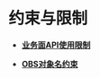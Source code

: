 # 约束与限制<a name="ges_03_0131"></a>

-   **[业务面API使用限制](业务面API使用限制.md)**  

-   **[OBS对象名约束](OBS对象名约束.md)**  


